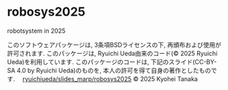 # robosys2025
robotsystem in 2025

このソフトウェアパッケージは, 3条項BSDライセンスの下, 再頒布および使用が許可されます.
このパッケージは, Ryuichi Ueda由来のコード(© 2025 Ryuichi Ueda)を利用しています.
このパッケージのコードは, 下記のスライド(CC-BY-SA 4.0 by Ryuichi Ueda)のものを, 本人の許可を得て自身の著作としたものです.
　[ryuichiueda/slides_marp/robosys2025](https://github.com/ryuichiueda/slides_marp/tree/master/robosys2025)
© 2025 Kyohei Tanaka

